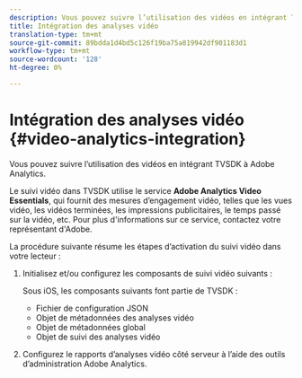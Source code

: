 ```yaml
---
description: Vous pouvez suivre l’utilisation des vidéos en intégrant TVSDK à Adobe Analytics.
title: Intégration des analyses vidéo
translation-type: tm+mt
source-git-commit: 89bdda1d4bd5c126f19ba75a819942df901183d1
workflow-type: tm+mt
source-wordcount: '128'
ht-degree: 0%

---
```



# Intégration des analyses vidéo {#video-analytics-integration}

Vous pouvez suivre l’utilisation des vidéos en intégrant TVSDK à Adobe Analytics.

Le suivi vidéo dans TVSDK utilise le service **Adobe Analytics Video Essentials**, qui fournit des mesures d’engagement vidéo, telles que les vues vidéo, les vidéos terminées, les impressions publicitaires, le temps passé sur la vidéo, etc. Pour plus d&#39;informations sur ce service, contactez votre représentant d&#39;Adobe.

La procédure suivante résume les étapes d’activation du suivi vidéo dans votre lecteur :

1. Initialisez et/ou configurez les composants de suivi vidéo suivants :

   Sous iOS, les composants suivants font partie de TVSDK :

   * Fichier de configuration JSON
   * Objet de métadonnées des analyses vidéo
   * Objet de métadonnées global
   * Objet de suivi des analyses vidéo

1. Configurez le rapports d’analyses vidéo côté serveur à l’aide des outils d’administration Adobe Analytics.